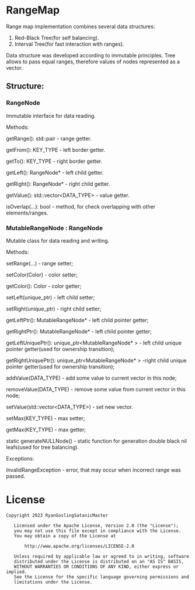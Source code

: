 # RangeMap
Range map implementation combines several data structures: 
1. Red-Black Tree(for self balancing).
2. Interval Tree(for fast interaction with ranges).

Data structure was developed according to immutable principles. Tree allows to pass equal ranges, therefore values of nodes represented as a vector.
## Structure:
### RangeNode
Immutable interface for data reading.

Methods:

getRange(): std::pair - range getter.

getFrom(): KEY_TYPE - left border getter.

getTo(): KEY_TYPE - right border getter.

getLeft(): RangeNode* - left child getter.

getRight(): RangeNode* - right child getter.

getValue(): std::vector<DATA_TYPE> - value getter.

isOverlap(...): bool - method, for check overlapping with other elements/ranges.

### MutableRangeNode : RangeNode
Mutable class for data reading and writing.

Methods:

setRange(...) - range setter;

setColor(Color) - color setter;

getColor(): Color - color getter;

setLeft(unique_ptr<MutableRangeNode>) - left child setter;

setRight(unique_ptr<MutableRangeNode>) - right child setter;

getLeftPtr(): MutableRangeNode* - left child pointer getter;

getRightPtr(): MutableRangeNode* - left child pointer getter;

getLeftUniquePtr(): unique_ptr<MutableRangeNode* > - left child unique pointer getter(used for ownership transition);

getRightUniquePtr(): unique_ptr<MutableRangeNode* > -right child unique pointer getter(used for ownership transition);

addValue(DATA_TYPE) - add some value to current vector in this node;

removeValue(DATA_TYPE) - remove some value from current vector in this node;

setValue(std::vector<DATA_TYPE>) - set new vector.

setMax(KEY_TYPE) - max setter;

getMax(KEY_TYPE) - max getter;

static generateNULLNode() - static function for generation double black nil leafs(used for tree balancing).

Exceptions:

InvalidRangeException - error, that may occur when incorrect range was passed.

# License
```
Copyright 2023 RyanGoslingSatanicMaster

   Licensed under the Apache License, Version 2.0 (the "License");
   you may not use this file except in compliance with the License.
   You may obtain a copy of the License at

       http://www.apache.org/licenses/LICENSE-2.0

   Unless required by applicable law or agreed to in writing, software
   distributed under the License is distributed on an "AS IS" BASIS,
   WITHOUT WARRANTIES OR CONDITIONS OF ANY KIND, either express or implied.
   See the License for the specific language governing permissions and
   limitations under the License.
```


